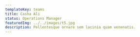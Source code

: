 ```yaml
---
templateKey: teams
title: Casha Ali
status: Operations Manager
featuredImg: ../../images/t5.jpg
description: Pellentesque ornare sem lacinia quam venenatis.
---
```

